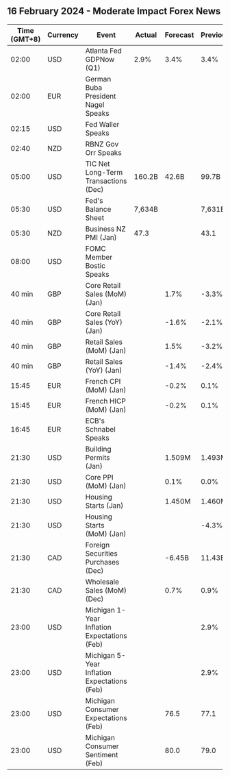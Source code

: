 ## 16 February 2024 - Moderate Impact Forex News

| Time (GMT+8) | Currency | Event | Actual | Forecast | Previous |
|------|----------|-------|--------|----------|----------|
| 02:00 | USD | Atlanta Fed GDPNow (Q1) | 2.9% | 3.4% | 3.4% |
| 02:00 | EUR | German Buba President Nagel Speaks |  |  |  |
| 02:15 | USD | Fed Waller Speaks |  |  |  |
| 02:40 | NZD | RBNZ Gov Orr Speaks |  |  |  |
| 05:00 | USD | TIC Net Long-Term Transactions (Dec) | 160.2B | 42.6B | 99.7B |
| 05:30 | USD | Fed's Balance Sheet | 7,634B |  | 7,631B |
| 05:30 | NZD | Business NZ PMI (Jan) | 47.3 |  | 43.1 |
| 08:00 | USD | FOMC Member Bostic Speaks |  |  |  |
| 40 min | GBP | Core Retail Sales (MoM) (Jan) |  | 1.7% | -3.3% |
| 40 min | GBP | Core Retail Sales (YoY) (Jan) |  | -1.6% | -2.1% |
| 40 min | GBP | Retail Sales (MoM) (Jan) |  | 1.5% | -3.2% |
| 40 min | GBP | Retail Sales (YoY) (Jan) |  | -1.4% | -2.4% |
| 15:45 | EUR | French CPI (MoM) (Jan) |  | -0.2% | 0.1% |
| 15:45 | EUR | French HICP (MoM) (Jan) |  | -0.2% | 0.1% |
| 16:45 | EUR | ECB's Schnabel Speaks |  |  |  |
| 21:30 | USD | Building Permits (Jan) |  | 1.509M | 1.493M |
| 21:30 | USD | Core PPI (MoM) (Jan) |  | 0.1% | 0.0% |
| 21:30 | USD | Housing Starts (Jan) |  | 1.450M | 1.460M |
| 21:30 | USD | Housing Starts (MoM) (Jan) |  |  | -4.3% |
| 21:30 | CAD | Foreign Securities Purchases (Dec) |  | -6.45B | 11.43B |
| 21:30 | CAD | Wholesale Sales (MoM) (Dec) |  | 0.7% | 0.9% |
| 23:00 | USD | Michigan 1-Year Inflation Expectations (Feb) |  |  | 2.9% |
| 23:00 | USD | Michigan 5-Year Inflation Expectations (Feb) |  |  | 2.9% |
| 23:00 | USD | Michigan Consumer Expectations (Feb) |  | 76.5 | 77.1 |
| 23:00 | USD | Michigan Consumer Sentiment (Feb) |  | 80.0 | 79.0 |
